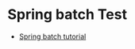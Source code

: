 # Spring batch Test

- [Spring batch tutorial](https://howtodoinjava.com/spring-batch/java-config-multiple-steps/)